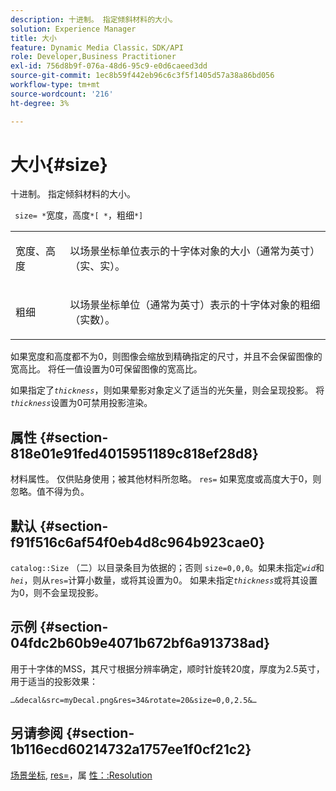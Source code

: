 ```yaml
---
description: 十进制。 指定倾斜材料的大小。
solution: Experience Manager
title: 大小
feature: Dynamic Media Classic，SDK/API
role: Developer,Business Practitioner
exl-id: 756d8b9f-076a-48d6-95c9-e0d6caeed3dd
source-git-commit: 1ec8b59f442eb96c6c3f5f1405d57a38a86bd056
workflow-type: tm+mt
source-wordcount: '216'
ht-degree: 3%

---
```


# 大小{#size}

十进制。 指定倾斜材料的大小。

` size= *`宽度，高度`*[ *`，粗细`*]`

<table id="simpletable_00B1226F3B8B49D895D1269AB03D5043"> 
 <tr class="strow"> 
  <td class="stentry"> <p> <span class="varname"> 宽度、高度  </span> </p> </td> 
  <td class="stentry"> <p>以场景坐标单位表示的十字体对象的大小（通常为英寸）（实、实）。 </p> </td> 
 </tr> 
 <tr class="strow"> 
  <td class="stentry"> <p> <span class="varname"> 粗细  </span> </p> </td> 
  <td class="stentry"> <p>以场景坐标单位（通常为英寸）表示的十字体对象的粗细（实数）。 </p> </td> 
 </tr> 
</table>

如果宽度和高度都不为0，则图像会缩放到精确指定的尺寸，并且不会保留图像的宽高比。 将任一值设置为0可保留图像的宽高比。

如果指定了&#x200B;*`thickness`*，则如果晕影对象定义了适当的光矢量，则会呈现投影。 将&#x200B;*`thickness`*&#x200B;设置为0可禁用投影渲染。

## 属性 {#section-818e01e91fed4015951189c818ef28d8}

材料属性。 仅供贴身使用；被其他材料所忽略。 `res=` 如果宽度或高度大于0，则忽略。值不得为负。

## 默认 {#section-f91f516c6af54f0eb4d8c964b923cae0}

`catalog::Size` （二）以目录条目为依据的；否则 `size=0,0,0`。如果未指定&#x200B;*`wid`*&#x200B;和&#x200B;*`hei`*，则从`res=`计算小数量，或将其设置为0。 如果未指定&#x200B;*`thickness`*&#x200B;或将其设置为0，则不会呈现投影。

## 示例 {#section-04fdc2b60b9e4071b672bf6a913738ad}

用于十字体的MSS，其尺寸根据分辨率确定，顺时针旋转20度，厚度为2.5英寸，用于适当的投影效果：

`…&decal&src=myDecal.png&res=34&rotate=20&size=0,0,2.5&…`

## 另请参阅 {#section-1b116ecd60214732a1757ee1f0cf21c2}

[场景坐标](../../../../../ir-api/http-protocol/image-rendering-api-ref/c-ir-http-protocol-ref/c-ir-http-protocol-syntax-and-features/c-ir-vignettes/c-ir-scene-coordinates.md#concept-528507024fa640b19a2631357febf7f1),  [res=](../../../../../ir-api/http-protocol/image-rendering-api-ref/c-ir-http-protocol-ref/c-ir-http-protocol-command-reference/r-ir-res.md#reference-0ad9de8887144c83a6db97b4994f7c04)，属 [性：:Resolution](../../../../../ir-api/material-cat/image-rendering-api-ref/c-ir-material-catalog/c-ir-attributes-reference/r-ir-resolution.md#reference-09fe14e6bfbf4db6b7f4369fffecc806)
